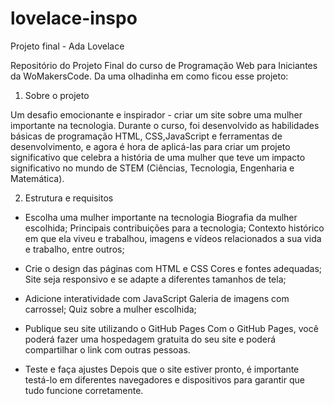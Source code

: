 # lovelace-inspo
Projeto final - Ada Lovelace
 
Repositório do Projeto Final do curso de Programação Web para Iniciantes da WoMakersCode.
Da uma olhadinha em como ficou esse projeto: 

1. Sobre o projeto

Um desafio emocionante e inspirador - criar um site sobre uma mulher importante na tecnologia. Durante o curso, foi desenvolvido as habilidades básicas de programação HTML, CSS,JavaScript e ferramentas de desenvolvimento, e agora é hora de aplicá-las para criar um projeto significativo que celebra a história de uma mulher que teve um impacto significativo no mundo de STEM (Ciências, Tecnologia, Engenharia e Matemática).

2. Estrutura e requisitos

- Escolha uma mulher importante na tecnologia
    Biografia da mulher escolhida;
    Principais contribuições para a tecnologia;
    Contexto histórico em que ela viveu e trabalhou, imagens e vídeos relacionados a sua  vida e trabalho, entre outros;

- Crie o design das páginas com HTML e CSS
    Cores e fontes adequadas;
    Site seja responsivo e se adapte a diferentes tamanhos de tela;

- Adicione interatividade com JavaScript
    Galeria de imagens com carrossel;
    Quiz sobre a mulher escolhida;

- Publique seu site utilizando o GitHub Pages
    Com o GitHub Pages, você poderá fazer uma hospedagem gratuita do seu site e poderá compartilhar o link com outras pessoas.

- Teste e faça ajustes
    Depois que o site estiver pronto, é importante testá-lo em diferentes navegadores e dispositivos para garantir que tudo funcione corretamente.